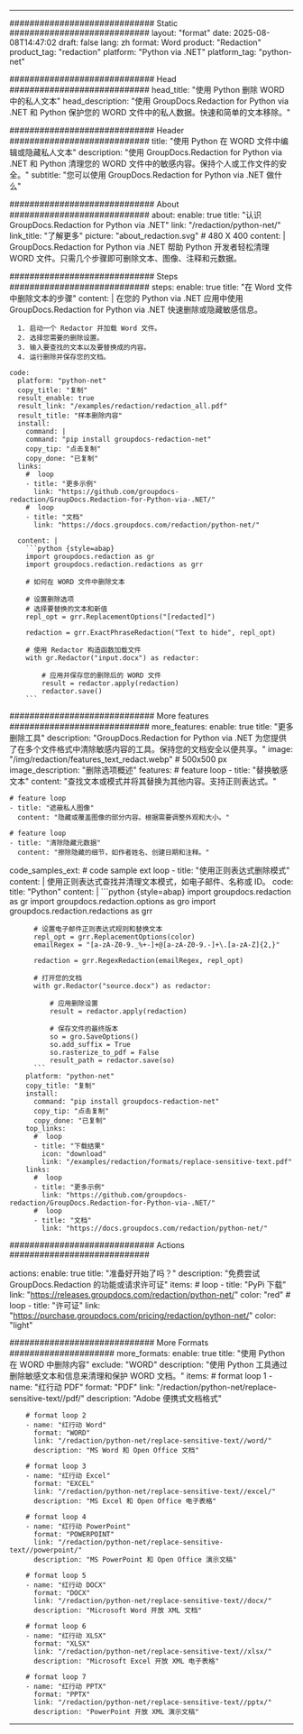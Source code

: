 
---
############################# Static ############################
layout: "format"
date:  2025-08-08T14:47:02
draft: false
lang: zh
format: Word
product: "Redaction"
product_tag: "redaction"
platform: "Python via .NET"
platform_tag: "python-net"

############################# Head ############################
head_title: "使用 Python 删除 WORD 中的私人文本"
head_description: "使用 GroupDocs.Redaction for Python via .NET 和 Python 保护您的 WORD 文件中的私人数据。快速和简单的文本移除。"

############################# Header ############################
title: "使用 Python 在 WORD 文件中编辑或隐藏私人文本" 
description: "使用 GroupDocs.Redaction for Python via .NET 和 Python 清理您的 WORD 文件中的敏感内容。保持个人或工作文件的安全。"
subtitle: "您可以使用 GroupDocs.Redaction for Python via .NET 做什么" 

############################# About ############################
about:
    enable: true
    title: "认识 GroupDocs.Redaction for Python via .NET"
    link: "/redaction/python-net/"
    link_title: "了解更多"
    picture: "about_redaction.svg" # 480 X 400
    content: |
       GroupDocs.Redaction for Python via .NET 帮助 Python 开发者轻松清理 WORD 文件。只需几个步骤即可删除文本、图像、注释和元数据。

############################# Steps ############################
steps:
    enable: true
    title: "在 Word 文件中删除文本的步骤"
    content: |
      在您的 Python via .NET 应用中使用 GroupDocs.Redaction for Python via .NET 快速删除或隐藏敏感信息。
      
      1. 启动一个 Redactor 并加载 Word 文件。
      2. 选择您需要的删除设置。
      3. 输入要查找的文本以及要替换成的内容。
      4. 运行删除并保存您的文档。
   
    code:
      platform: "python-net"
      copy_title: "复制"
      result_enable: true
      result_link: "/examples/redaction/redaction_all.pdf"
      result_title: "样本删除内容"
      install:
        command: |
        command: "pip install groupdocs-redaction-net"
        copy_tip: "点击复制"
        copy_done: "已复制"
      links:
        #  loop
        - title: "更多示例"
          link: "https://github.com/groupdocs-redaction/GroupDocs.Redaction-for-Python-via-.NET/"
        #  loop
        - title: "文档"
          link: "https://docs.groupdocs.com/redaction/python-net/"
          
      content: |
        ```python {style=abap}
        import groupdocs.redaction as gr
        import groupdocs.redaction.redactions as grr

        # 如何在 WORD 文件中删除文本

        # 设置删除选项
        # 选择要替换的文本和新值
        repl_opt = grr.ReplacementOptions("[redacted]")
                
        redaction = grr.ExactPhraseRedaction("Text to hide", repl_opt)

        # 使用 Redactor 构造函数加载文件
        with gr.Redactor("input.docx") as redactor:

            # 应用并保存您的删除后的 WORD 文件
            result = redactor.apply(redaction)
            redactor.save()
        ```            


############################# More features ############################
more_features:
  enable: true
  title: "更多删除工具"
  description: "GroupDocs.Redaction for Python via .NET 为您提供了在多个文件格式中清除敏感内容的工具。保持您的文档安全以便共享。"
  image: "/img/redaction/features_text_redact.webp" # 500x500 px
  image_description: "删除选项概述"
  features:
    # feature loop
    - title: "替换敏感文本"
      content: "查找文本或模式并将其替换为其他内容。支持正则表达式。"

    # feature loop
    - title: "遮蔽私人图像"
      content: "隐藏或覆盖图像的部分内容。根据需要调整外观和大小。"

    # feature loop
    - title: "清除隐藏元数据"
      content: "擦除隐藏的细节，如作者姓名、创建日期和注释。"
      
  code_samples_ext:
    # code sample ext loop
    - title: "使用正则表达式删除模式"
      content: |
        使用正则表达式查找并清理文本模式，如电子邮件、名称或 ID。
      code:
        title: "Python"
        content: |
          ```python {style=abap}
          import groupdocs.redaction as gr
          import groupdocs.redaction.options as gro
          import groupdocs.redaction.redactions as grr

          # 设置电子邮件正则表达式规则和替换文本
          repl_opt = grr.ReplacementOptions(color)
          emailRegex = "[a-zA-Z0-9._%+-]+@[a-zA-Z0-9.-]+\.[a-zA-Z]{2,}"

          redaction = grr.RegexRedaction(emailRegex, repl_opt)

          # 打开您的文档
          with gr.Redactor("source.docx") as redactor:

              # 应用删除设置
              result = redactor.apply(redaction)

              # 保存文件的最终版本
              so = gro.SaveOptions()
              so.add_suffix = True
              so.rasterize_to_pdf = False
              result_path = redactor.save(so)
          ```
        platform: "python-net"
        copy_title: "复制"
        install:
          command: "pip install groupdocs-redaction-net"
          copy_tip: "点击复制"
          copy_done: "已复制"
        top_links:
          #  loop
          - title: "下载结果"
            icon: "download"
            link: "/examples/redaction/formats/replace-sensitive-text.pdf"
        links:
          #  loop
          - title: "更多示例"
            link: "https://github.com/groupdocs-redaction/GroupDocs.Redaction-for-Python-via-.NET/"
          #  loop
          - title: "文档"
            link: "https://docs.groupdocs.com/redaction/python-net/"


############################# Actions ############################

actions:
  enable: true
  title: "准备好开始了吗？"
  description: "免费尝试 GroupDocs.Redaction 的功能或请求许可证"
  items:
    #  loop
    - title: "PyPi 下载"
      link: "https://releases.groupdocs.com/redaction/python-net/"
      color: "red"
        #  loop
    - title: "许可证"
      link: "https://purchase.groupdocs.com/pricing/redaction/python-net/"
      color: "light"


############################# More Formats #####################
more_formats:
    enable: true
    title: "使用 Python 在 WORD 中删除内容"
    exclude: "WORD"
    description: "使用 Python 工具通过删除敏感文本和信息来清理和保护 WORD 文档。"
    items: 
        # format loop 1
        - name: "红行动 PDF"
          format: "PDF"
          link: "/redaction/python-net/replace-sensitive-text//pdf/"
          description: "Adobe 便携式文档格式"

        # format loop 2
        - name: "红行动 Word"
          format: "WORD"
          link: "/redaction/python-net/replace-sensitive-text//word/"
          description: "MS Word 和 Open Office 文档"
          
        # format loop 3
        - name: "红行动 Excel"
          format: "EXCEL"
          link: "/redaction/python-net/replace-sensitive-text//excel/"
          description: "MS Excel 和 Open Office 电子表格"

        # format loop 4
        - name: "红行动 PowerPoint"
          format: "POWERPOINT"
          link: "/redaction/python-net/replace-sensitive-text//powerpoint/"
          description: "MS PowerPoint 和 Open Office 演示文稿"

        # format loop 5
        - name: "红行动 DOCX"
          format: "DOCX"
          link: "/redaction/python-net/replace-sensitive-text//docx/"
          description: "Microsoft Word 开放 XML 文档"
          
        # format loop 6
        - name: "红行动 XLSX"
          format: "XLSX"
          link: "/redaction/python-net/replace-sensitive-text//xlsx/"
          description: "Microsoft Excel 开放 XML 电子表格"
          
        # format loop 7
        - name: "红行动 PPTX"
          format: "PPTX"
          link: "/redaction/python-net/replace-sensitive-text//pptx/"
          description: "PowerPoint 开放 XML 演示文稿"


---